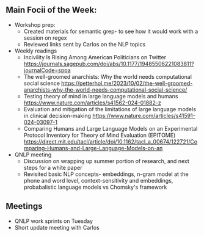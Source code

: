 ## Main Focii of the Week:
- Workshop prep:
  - Created materials for semantic grep- to see how it would work with a session on regex
  - Reviewed links sent by Carlos on the NLP topics
- Weekly readings
  - Incivility Is Rising Among American Politicians on Twitter	https://journals.sagepub.com/doi/abs/10.1177/19485506221083811?journalCode=sppa
  - The well-groomed anarchists: Why the world needs computational social science	https://petterhol.me/2023/10/02/the-well-groomed-anarchists-why-the-world-needs-computational-social-science/
  - Testing theory of mind in large language models and humans	https://www.nature.com/articles/s41562-024-01882-z
  - Evaluation and mitigation of the limitations of large language models in clinical decision-making	https://www.nature.com/articles/s41591-024-03097-1
  - Comparing Humans and Large Language Models on an Experimental Protocol Inventory for Theory of Mind Evaluation (EPITOME)	https://direct.mit.edu/tacl/article/doi/10.1162/tacl_a_00674/122721/Comparing-Humans-and-Large-Language-Models-on-an 
- QNLP meeting
  - Discussion on wrapping up summer portion of research, and next steps for a white paper
  - Revisited basic NLP concepts- embeddings, n-gram model at the phone and word level, context-sensitivity and embeddings, probabalistic language models vs Chomsky's framework  

## Meetings
- QNLP work sprints on Tuesday
- Short update meeting with Carlos
